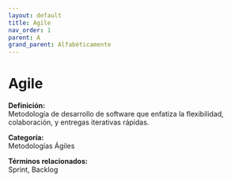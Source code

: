 ```yaml
---
layout: default
title: Agile
nav_order: 1
parent: A
grand_parent: Alfabéticamente
---
```


# Agile

**Definición:**  
Metodología de desarrollo de software que enfatiza la flexibilidad, colaboración, y entregas iterativas rápidas.

**Categoría:**  
Metodologías Ágiles  

  


**Términos relacionados:**  
Sprint, Backlog
